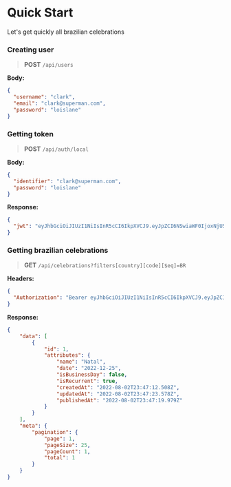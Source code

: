 # Quick Start

Let's get quickly all brazilian celebrations

### Creating user

> **POST** `/api/users`

**Body:**
```json
{
  "username": "clark",
  "email": "clark@superman.com",
  "password": "loislane"
}
```

### Getting token

> **POST** `/api/auth/local`

**Body:**
```json
{
  "identifier": "clark@superman.com",
  "password": "loislane"
}
```

**Response:**
```json
{
  "jwt": "eyJhbGciOiJIUzI1NiIsInR5cCI6IkpXVCJ9.eyJpZCI6NSwiaWF0IjoxNjU5NDgzNzc5LCJleHAiOjE2NjIwNzU3Nzl9.NLlxVsh36kSImiKmp-TLH9rMdBBcJ8ybIsNHI_sBc6Y"
}
```

### Getting brazilian celebrations

> **GET** `/api/celebrations?filters[country][code][$eq]=BR`

**Headers:**
```json
{
  "Authorization": "Bearer eyJhbGciOiJIUzI1NiIsInR5cCI6IkpXVCJ9.eyJpZCI6NSwiaWF0IjoxNjU5NDgzNzc5LCJleHAiOjE2NjIwNzU3Nzl9.NLlxVsh36kSImiKmp-TLH9rMdBBcJ8ybIsNHI_sBc6Y"
}
```

**Response:**
```json
{
	"data": [
		{
			"id": 1,
			"attributes": {
				"name": "Natal",
				"date": "2022-12-25",
				"isBusinessDay": false,
				"isRecurrent": true,
				"createdAt": "2022-08-02T23:47:12.508Z",
				"updatedAt": "2022-08-02T23:47:23.578Z",
				"publishedAt": "2022-08-02T23:47:19.979Z"
			}
		}
	],
	"meta": {
		"pagination": {
			"page": 1,
			"pageSize": 25,
			"pageCount": 1,
			"total": 1
		}
	}
}
```
